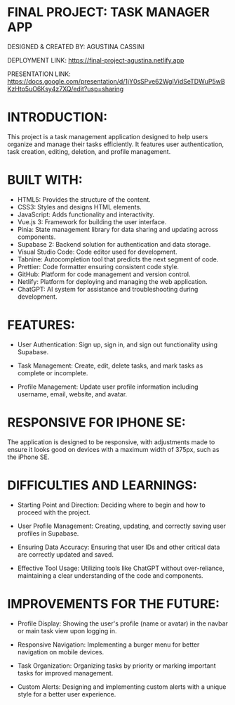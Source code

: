 # FINAL PROJECT: TASK MANAGER APP

DESIGNED & CREATED BY: AGUSTINA CASSINI 

DEPLOYMENT LINK: https://final-project-agustina.netlify.app

PRESENTATION LINK: https://docs.google.com/presentation/d/1jY0sSPve62WglVidSeTDWuP5wBKzHto5uO6Ksy4z7XQ/edit?usp=sharing


# INTRODUCTION:

This project is a task management application designed to help users organize and manage their tasks efficiently. It features user authentication, task creation, editing, deletion, and profile management. 

# BUILT WITH:

- HTML5: Provides the structure of the content.
- CSS3: Styles and designs HTML elements.
- JavaScript: Adds functionality and interactivity.
- Vue.js 3: Framework for building the user interface.
- Pinia: State management library for data sharing and updating across components.
- Supabase 2: Backend solution for authentication and data storage.
- Visual Studio Code: Code editor used for development.
- Tabnine: Autocompletion tool that predicts the next segment of code.
- Prettier: Code formatter ensuring consistent code style.
- GitHub: Platform for code management and version control.
- Netlify: Platform for deploying and managing the web application.
- ChatGPT: AI system for assistance and troubleshooting during development.


# FEATURES:

- User Authentication: Sign up, sign in, and sign out functionality using Supabase.

- Task Management: Create, edit, delete tasks, and mark tasks as complete or incomplete.

- Profile Management: Update user profile information including username, email, website, and avatar.


# RESPONSIVE FOR IPHONE SE:

The application is designed to be responsive, with adjustments made to ensure it looks good on devices with a maximum width of 375px, such as the iPhone SE.


# DIFFICULTIES AND LEARNINGS:

- Starting Point and Direction: Deciding where to begin and how to proceed with the project.

- User Profile Management: Creating, updating, and correctly saving user profiles in Supabase.

- Ensuring Data Accuracy: Ensuring that user IDs and other critical data are correctly updated and saved.

- Effective Tool Usage: Utilizing tools like ChatGPT without over-reliance, maintaining a clear understanding of the code and components.


# IMPROVEMENTS FOR THE FUTURE:

- Profile Display: Showing the user's profile (name or avatar) in the navbar or main task view upon logging in.

- Responsive Navigation: Implementing a burger menu for better navigation on mobile devices.

- Task Organization: Organizing tasks by priority or marking important tasks for improved management.

- Custom Alerts: Designing and implementing custom alerts with a unique style for a better user experience.









